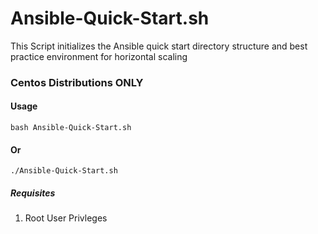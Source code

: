 # Ansible-Quick-Start.sh
This Script initializes the Ansible quick start directory structure and best practice environment for horizontal scaling

### Centos Distributions ONLY

#### Usage
`bash Ansible-Quick-Start.sh`
#### Or
`./Ansible-Quick-Start.sh`

##### Requisites
1. Root User Privleges

